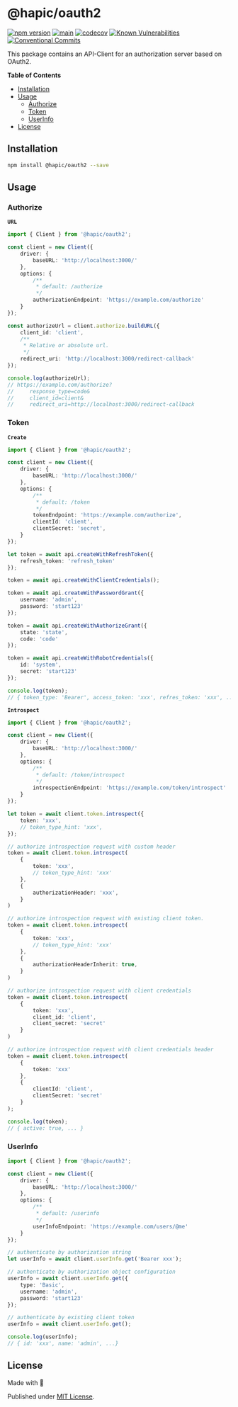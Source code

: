 # @hapic/oauth2

[![npm version](https://badge.fury.io/js/@hapic%2Foauth2.svg)](https://badge.fury.io/js/@hapic%2Foauth2)
[![main](https://github.com/Tada5hi/hapic/actions/workflows/main.yml/badge.svg)](https://github.com/Tada5hi/hapic/actions/workflows/main.yml)
[![codecov](https://codecov.io/gh/Tada5hi/hapic/branch/main/graph/badge.svg?token=ZUJ8F5TTSX)](https://codecov.io/gh/Tada5hi/hapic)
[![Known Vulnerabilities](https://snyk.io/test/github/Tada5hi/hapic/badge.svg)](https://snyk.io/test/github/Tada5hi/hapic)
[![Conventional Commits](https://img.shields.io/badge/Conventional%20Commits-1.0.0-%23FE5196?logo=conventionalcommits&logoColor=white)](https://conventionalcommits.org)

This package contains an API-Client for an authorization server based on OAuth2.

**Table of Contents**

- [Installation](#installation)
- [Usage](#usage)
  - [Authorize](#authorize)
  - [Token](#token)
  - [UserInfo](#userInfo)
- [License](#license)

## Installation

```bash
npm install @hapic/oauth2 --save
```

## Usage

### Authorize
**`URL`**
```typescript
import { Client } from '@hapic/oauth2';

const client = new Client({
    driver: {
        baseURL: 'http://localhost:3000/'
    },
    options: {
        /**
         * default: /authorize
         */
        authorizationEndpoint: 'https://example.com/authorize'
    }
});

const authorizeUrl = client.authorize.buildURL({
    client_id: 'client',
    /**
     * Relative or absolute url.
     */
    redirect_uri: 'http://localhost:3000/redirect-callback'
});

console.log(authorizeUrl);
// https://example.com/authorize?
//     response_type=code&
//     client_id=client&
//     redirect_uri=http://localhost:3000/redirect-callback
```
### Token

**`Create`**
```typescript
import { Client } from '@hapic/oauth2';

const client = new Client({
    driver: {
        baseURL: 'http://localhost:3000/'
    },
    options: {
        /**
         * default: /token
         */
        tokenEndpoint: 'https://example.com/authorize',
        clientId: 'client',
        clientSecret: 'secret',
    }
});

let token = await api.createWithRefreshToken({
    refresh_token: 'refresh_token'
});

token = await api.createWithClientCredentials();

token = await api.createWithPasswordGrant({
    username: 'admin',
    password: 'start123'
});

token = await api.createWithAuthorizeGrant({
    state: 'state',
    code: 'code'
});

token = await api.createWithRobotCredentials({
    id: 'system',
    secret: 'start123'
});

console.log(token);
// { token_type: 'Bearer', access_token: 'xxx', refres_token: 'xxx', ...}
```

**`Introspect`**
```typescript
import { Client } from '@hapic/oauth2';

const client = new Client({
    driver: {
        baseURL: 'http://localhost:3000/'
    },
    options: {
        /**
         * default: /token/introspect
         */
        introspectionEndpoint: 'https://example.com/token/introspect'
    }
});

let token = await client.token.introspect({
    token: 'xxx',
    // token_type_hint: 'xxx',
});

// authorize introspection request with custom header
token = await client.token.introspect(
    {
        token: 'xxx',
        // token_type_hint: 'xxx'
    },
    {
        authorizationHeader: 'xxx',
    }
)

// authorize introspection request with existing client token.
token = await client.token.introspect(
    {
        token: 'xxx',
        // token_type_hint: 'xxx'
    },
    {
        authorizationHeaderInherit: true,
    }
)

// authorize introspection request with client credentials
token = await client.token.introspect(
    {
        token: 'xxx',
        client_id: 'client',
        client_secret: 'secret'
    }
)

// authorize introspection request with client credentials header
token = await client.token.introspect(
    {
        token: 'xxx'
    },
    {
        clientId: 'client',
        clientSecret: 'secret'
    }
);

console.log(token);
// { active: true, ... }
```

### UserInfo

```typescript
import { Client } from '@hapic/oauth2';

const client = new Client({
    driver: {
        baseURL: 'http://localhost:3000/'
    },
    options: {
        /**
         * default: /userinfo
         */
        userInfoEndpoint: 'https://example.com/users/@me'
    }
});

// authenticate by authorization string
let userInfo = await client.userInfo.get('Bearer xxx');

// authenticate by authorization object configuration
userInfo = await client.userInfo.get({
    type: 'Basic',
    username: 'admin',
    password: 'start123'
});

// authenticate by existing client token
userInfo = await client.userInfo.get();

console.log(userInfo);
// { id: 'xxx', name: 'admin', ...}
```
## License

Made with 💚

Published under [MIT License](./LICENSE).
